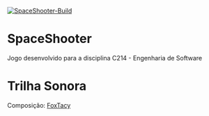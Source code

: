 [![SpaceShooter-Build](https://github.com/phillima/SpaceShooter/workflows/SpaceShooter/badge.svg)](https://github.com/phillima/SpaceShooter/actions)

# SpaceShooter
Jogo desenvolvido para a disciplina C214 - Engenharia de Software

# Trilha Sonora

Composição: [FoxTacy](https://soundcloud.com/foxtacy)
